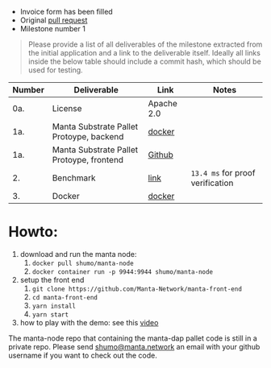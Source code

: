 <!-- # Guildlines

> Only the GitHub account, which is responsible for the pull request of the accepted application is allowed to submit milestones. Don't remove any of the mandatory parts presented in bold letters or as headlines!

**The [invoice form :pencil:](https://forms.gle/8Wx7nxtq8fKrsuEz8) has been filled out correctly for this milestone and the delivery is according to the official [milestone delivery guidelines](https://github.com/w3f/General-Grants-Program/blob/master/grants/milestone-deliverables-guidelines.md).**  

* **PR Link:** Please, provide a link to the initial accepted pull request of your application to the [Web3 Foundation Open Grants Program repository](https://github.com/w3f/Open-Grants-Program). 
* **Milestone Number:** The number of the milestone

Please provide a list of all deliverables of the milestone extracted from the initial application and a link to the deliverable itself. Ideally all links inside the below table should include a commit hash, which should be used for testing.

| Number | Deliverable | Link | Notes |
| ------------- | ------------- | ------------- |------------- |
| 1. | ... |...| ...| 
| 2.  | ... |...| ...| 
 -->

* Invoice form has been filled
* Original [pull request](https://github.com/w3f/Open-Grants-Program/pull/117)
* Milestone number 1

> Please provide a list of all deliverables of the milestone extracted from the initial application and a link to the deliverable itself. Ideally all links inside the below table should include a commit hash, which should be used for testing.

| Number | Deliverable | Link | Notes |
| ------------- | ------------- | ------------- |------------- |
| 0a. | License | Apache 2.0 |
| 1a. | Manta Substrate Pallet Protoype, backend | [docker](https://hub.docker.com/r/shumo/manta-node) |  |
| 1a. | Manta Substrate Pallet Protoype, frontend | [Github](https://github.com/Manta-Network/manta-front-end) | |
| 2. | Benchmark | [link](https://github.com/Manta-Network/manta-node/blob/master/pallets/manta-dap/benches/manta_bench.rs)  | `13.4 ms` for proof verification |
| 3. | Docker | [docker](https://hub.docker.com/r/shumo/manta-node)  | |


# Howto:

1. download and run the manta node:
   1. `docker pull shumo/manta-node`
   2. `docker container run -p 9944:9944 shumo/manta-node`
2. setup the front end 
    1. `git clone https://github.com/Manta-Network/manta-front-end`
    2. `cd manta-front-end`
    3. `yarn install`
    4. `yarn start`
3. how to play with the demo: see this [video](https://www.dropbox.com/s/hgufnzb6ssqimxx/manta-demo.mp4?dl=0)

The manta-node repo that containing the manta-dap pallet code is still in a private repo. Please send shumo@manta.network an email with your github username if you want to check out the code. 

